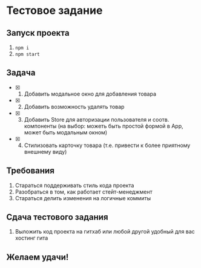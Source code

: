 # Тестовое задание

## Запуск проекта

1. `npm i`
2. `npm start`

## Задача

- [x] 1. Добавить модальное окно для добавления товара

- [x] 2. Добавить возможность удалять товар

- [x] 3. Добавить Store для авторизации пользователя и соотв. компоненты (на выбор: можеть быть простой формой в App, может быть модальным окном)

- [x] 4. Стилизовать карточку товара (т.е. привести к более приятному внешнему виду)

## Требования

1. Стараться поддерживать стиль кода проекта
2. Разобраться в том, как работает стейт-менеджмент
3. Стараться делить изменения на логичные коммиты

## Сдача тестового задания

1. Выложить код проекта на гитхаб или любой другой удобный для вас хостинг гита

## Желаем удачи!
